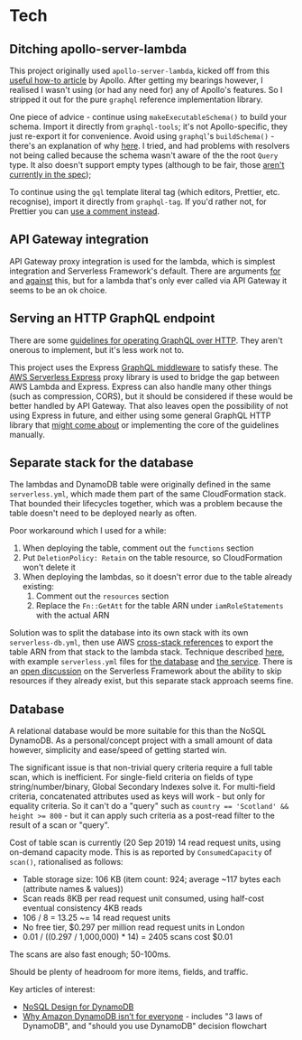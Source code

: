 # Tech

## Ditching apollo-server-lambda

This project originally used `apollo-server-lambda`, kicked off from this [useful how-to article](https://www.apollographql.com/docs/apollo-server/deployment/lambda/) by Apollo. After getting my bearings however, I realised I wasn't using (or had any need for) any of Apollo's features. So I stripped it out for the pure `graphql` reference implementation library.

One piece of advice - continue using `makeExecutableSchema()` to build your schema. Import it directly from `graphql-tools`; it's not Apollo-specific, they just re-export it for convenience. Avoid using `graphql`'s `buildSchema()` - there's an explanation of why [here](https://stackoverflow.com/questions/53984094/notable-differences-between-buildschema-and-graphqlschema). I tried, and had problems with resolvers not being called because the schema wasn't aware of the the root `Query` type. It also doesn't support empty types (although to be fair, those [aren't currently in the spec](https://github.com/graphql/graphql-spec/issues/568));

To continue using the `gql` template literal tag (which editors, Prettier, etc. recognise), import it directly from `graphql-tag`. If you'd rather not, for Prettier you can [use a comment instead](https://github.com/prettier/prettier/issues/4360#issuecomment-392391729).

## API Gateway integration

API Gateway proxy integration is used for the lambda, which is simplest integration and Serverless Framework's default. There are arguments [for](https://www.stackery.io/blog/why-you-should-use-api-gateway-proxy-integration-with-lambda/) and [against](https://read.acloud.guru/how-you-should-and-should-not-use-the-api-gateway-proxy-integration-f9e35479b993) this, but for a lambda that's only ever called via API Gateway it seems to be an ok choice.

## Serving an HTTP GraphQL endpoint

There are some [guidelines for operating GraphQL over HTTP](https://graphql.org/learn/serving-over-http/). They aren't onerous to implement, but it's less work not to.

This project uses the Express [GraphQL middleware](https://github.com/graphql/express-graphql) to satisfy these. The [AWS Serverless Express](https://github.com/awslabs/aws-serverless-express) proxy library is used to bridge the gap between AWS Lambda and Express. Express can also handle many other things (such as compression, CORS), but it should be considered if these would be better handled by API Gateway. That also leaves open the possibility of not using Express in future, and either using some general GraphQL HTTP library that [might come about](https://github.com/graphql/express-graphql/issues/559) or implementing the core of the guidelines manually.

## Separate stack for the database

The lambdas and DynamoDB table were originally defined in the same `serverless.yml`, which made them part of the same CloudFormation stack. That bounded their lifecycles together, which was a problem because the table doesn't need to be deployed nearly as often.

Poor workaround which I used for a while:

1. When deploying the table, comment out the `functions` section
2. Put `DeletionPolicy: Retain` on the table resource, so CloudFormation won't delete it
3. When deploying the lambdas, so it doesn't error due to the table already existing:
   1. Comment out the `resources` section
   2. Replace the `Fn::GetAtt` for the table ARN under `iamRoleStatements` with the actual ARN

Solution was to split the database into its own stack with its own `serverless-db.yml`, then use AWS [cross-stack references](https://docs.aws.amazon.com/AWSCloudFormation/latest/UserGuide/walkthrough-crossstackref.html) to export the table ARN from that stack to the lambda stack. Technique described [here](https://serverless-stack.com/chapters/dynamodb-as-a-serverless-service.html), with example `serverless.yml` files for [the database](https://github.com/AnomalyInnovations/serverless-stack-demo-mono-api/blob/master/services/database/serverless.yml) and [the service](https://github.com/AnomalyInnovations/serverless-stack-demo-mono-api/blob/master/services/notes/serverless.yml). There is an [open discussion](https://github.com/serverless/serverless/issues/3183) on the Serverless Framework about the ability to skip resources if they already exist, but this separate stack approach seems fine.

## Database

A relational database would be more suitable for this than the NoSQL DynamoDB. As a personal/concept project with a small amount of data however, simplicity and ease/speed of getting started win.

The significant issue is that non-trivial query criteria require a full table scan, which is inefficient. For single-field criteria on fields of type string/number/binary, Global Secondary Indexes solve it. For multi-field criteria, concatenated attributes used as keys will work - but only for equality criteria. So it can't do a "query" such as `country == 'Scotland' && height >= 800` - but it can apply such criteria as a post-read filter to the result of a scan or "query".

Cost of table scan is currently (20 Sep 2019) 14 read request units, using on-demand capacity mode. This is as reported by `ConsumedCapacity` of `scan()`, rationalised as follows:

- Table storage size: 106 KB (item count: 924; average ~117 bytes each (attribute names & values))
- Scan reads 8KB per read request unit consumed, using half-cost eventual consistency 4KB reads
- 106 / 8 = 13.25 ~= 14 read request units
- No free tier, \$0.297 per million read request units in London
- 0.01 / ((0.297 / 1,000,000) \* 14) = 2405 scans cost \$0.01

The scans are also fast enough; 50-100ms.

Should be plenty of headroom for more items, fields, and traffic.

Key articles of interest:

- [NoSQL Design for DynamoDB](https://docs.aws.amazon.com/amazondynamodb/latest/developerguide/bp-general-nosql-design.html)
- [Why Amazon DynamoDB isn’t for everyone](https://read.acloud.guru/why-amazon-dynamodb-isnt-for-everyone-and-how-to-decide-when-it-s-for-you-aefc52ea9476) - includes "3 laws of DynamoDB", and "should you use DynamoDB" decision flowchart
